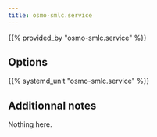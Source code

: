 ```yaml
---
title: osmo-smlc.service
---
```


{{% provided_by "osmo-smlc.service" %}}

## Options

{{% systemd_unit "osmo-smlc.service" %}}

## Additionnal notes

Nothing here.
